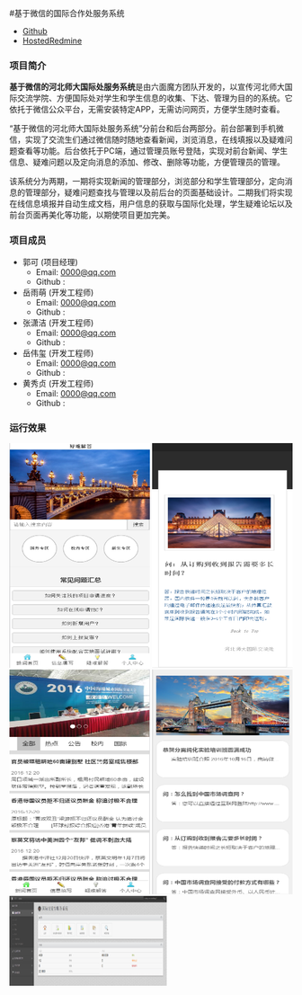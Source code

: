 #基于微信的国际合作处服务系统

* [Github](https://github.com/GK782980788/-International-exchange-student-management-system-based-on-WeChat/graphs/contributors) 
* [HostedRedmine](http://www.hostedredmine.com/projects/a)

### 项目简介

**基于微信的河北师大国际处服务系统**是由六面魔方团队开发的，以宣传河北师大国际交流学院、方便国际处对学生和学生信息的收集、下达、管理为目的的系统。它依托于微信公众平台，无需安装特定APP，无需访问网页，方便学生随时查看。

“基于微信的河北师大国际处服务系统”分前台和后台两部分。前台部署到手机微信，实现了交流生们通过微信随时随地查看新闻，浏览消息，在线填报以及疑难问题查看等功能。后台依托于PC端，通过管理员账号登陆，实现对前台新闻、学生信息、疑难问题以及定向消息的添加、修改、删除等功能，方便管理员的管理。

该系统分为两期，一期将实现新闻的管理部分，浏览部分和学生管理部分，定向消息的管理部分，疑难问题查找与管理以及前后台的页面基础设计。二期我们将实现在线信息填报并自动生成文档，用户信息的获取与国际化处理，学生疑难论坛以及前台页面再美化等功能，以期使项目更加完美。

### 项目成员

* 郭可 (项目经理) 
    * Email: <0000@qq.com>
    * Github : []()
* 岳雨萌 (开发工程师) 
    * Email: <0000@qq.com>
    * Github : []()
* 张潇洁 (开发工程师) 
    * Email: <0000@qq.com>
    * Github : []()
* 岳伟玺 (开发工程师) 
    * Email: <0000@qq.com>
    * Github : []()
* 黄秀贞 (开发工程师) 
    * Email: <0000@qq.com>
    * Github : []()
	
### 运行效果
<img src="../../image/基于微信的国际合作处服务系统/1.png" width=250 height=400 />
<img src="../../image/基于微信的国际合作处服务系统/2.png" width=250 height=400 />
<img src="../../image/基于微信的国际合作处服务系统/3.png" width=250 height=400 />

<img src="../../image/基于微信的国际合作处服务系统/4.png" width=250 height=400 />
<img src="../../image/基于微信的国际合作处服务系统/5.png" width=280 height=160 />
